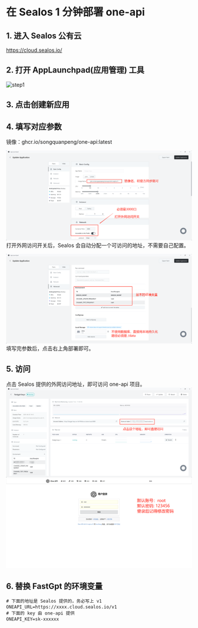 # 在 Sealos 1 分钟部署 one-api

## 1. 进入 Sealos 公有云

https://cloud.sealos.io/

## 2. 打开 AppLaunchpad(应用管理) 工具

![step1](./sealosImg/step1.png)

## 3. 点击创建新应用

## 4. 填写对应参数

镜像：ghcr.io/songquanpeng/one-api:latest

![step2](./sealosImg/step2.png)
打开外网访问开关后，Sealos 会自动分配一个可访问的地址，不需要自己配置。

![step3](./sealosImg/step3.png)
填写完参数后，点击右上角部署即可。

## 5. 访问

点击 Sealos 提供的外网访问地址，即可访问 one-api 项目。
![step3](./sealosImg/step4.png)
![step3](./sealosImg/step5.png)

## 6. 替换 FastGpt 的环境变量

```
# 下面的地址是 Sealos 提供的，务必写上 v1
ONEAPI_URL=https://xxxx.cloud.sealos.io/v1
# 下面的 key 由 one-api 提供
ONEAPI_KEY=sk-xxxxxx
```
